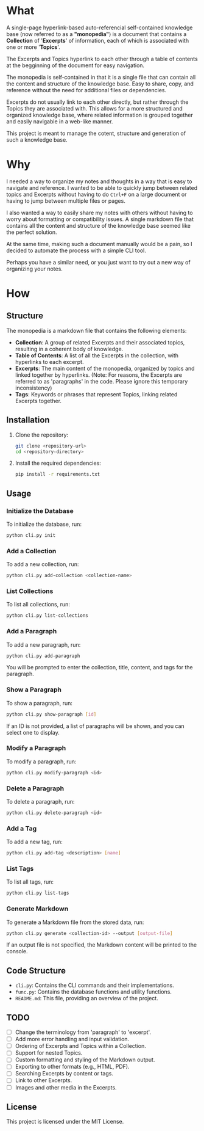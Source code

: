 
# What
A single-page hyperlink-based auto-referencial self-contained knowledge base (now referred to as a **"monopedia"**) is a document that contains a **Collection** of '**Excerpts**' of information, each of which is associated with one or more '**Topics**'.

The Excerpts and Topics hyperlink to each other through a table of contents at the begginning of the document for easy navigation.

The monopedia is self-contained in that it is a single file that can contain all the content and structure of the knowledge base. Easy to share, copy, and reference without the need for additional files or dependencies.

Excerpts do not usually link to each other directly, but rather through the Topics they are associated with. This allows for a more structured and organized knowledge base, where related information is grouped together and easily navigable in a web-like manner.

This project is meant to manage the cotent, structure and generation of such a knowledge base.

# Why
I needed a way to organize my notes and thoughts in a way that is easy to navigate and reference. I wanted to be able to quickly jump between related topics and Excerpts without having to do `Ctrl+F` on a large document or having to jump between multiple files or pages.

I also wanted a way to easily share my notes with others without having to worry about formatting or compatibility issues. A single markdown file that contains all the content and structure of the knowledge base seemed like the perfect solution.

At the same time, making such a document manually would be a pain, so I decided to automate the process with a simple CLI tool.

Perhaps you have a similar need, or you just want to try out a new way of organizing your notes.

# How

## Structure
The monopedia is a markdown file that contains the following elements:

- **Collection**: A group of related Excerpts and their associated topics, resulting in a coherent body of knowledge.
- **Table of Contents**: A list of all the Excerpts in the collection, with hyperlinks to each excerpt.
- **Excerpts**: The main content of the monopedia, organized by topics and linked together by hyperlinks. (Note: For reasons, the Excerpts are referred to as 'paragraphs' in the code. Please ignore this temporary inconsistency)
- **Tags**: Keywords or phrases that represent Topics, linking related Excerpts together.

## Installation
1. Clone the repository:
    ```sh
    git clone <repository-url>
    cd <repository-directory>
    ```

2. Install the required dependencies:
    ```sh
    pip install -r requirements.txt
    ```

## Usage
### Initialize the Database
To initialize the database, run:
```sh
python cli.py init
```

### Add a Collection
To add a new collection, run:
```sh
python cli.py add-collection <collection-name>
```

### List Collections
To list all collections, run:
```sh
python cli.py list-collections
```

### Add a Paragraph
To add a new paragraph, run:
```sh
python cli.py add-paragraph
```
You will be prompted to enter the collection, title, content, and tags for the paragraph.

### Show a Paragraph
To show a paragraph, run:
```sh
python cli.py show-paragraph [id]
```
If an ID is not provided, a list of paragraphs will be shown, and you can select one to display.

### Modify a Paragraph
To modify a paragraph, run:
```sh
python cli.py modify-paragraph <id>
```

### Delete a Paragraph
To delete a paragraph, run:
```sh
python cli.py delete-paragraph <id>
```

### Add a Tag
To add a new tag, run:
```sh
python cli.py add-tag <description> [name]
```

### List Tags
To list all tags, run:
```sh
python cli.py list-tags
```

### Generate Markdown
To generate a Markdown file from the stored data, run:
```sh
python cli.py generate <collection-id> --output [output-file]
```
If an output file is not specified, the Markdown content will be printed to the console.

## Code Structure
- `cli.py`: Contains the CLI commands and their implementations.
- `func.py`: Contains the database functions and utility functions.
- `README.md`: This file, providing an overview of the project.

## TODO
- [ ] Change the terminology from 'paragraph' to 'excerpt'.
- [ ] Add more error handling and input validation.
- [ ] Ordering of Excerpts and Topics within a Collection.
- [ ] Support for nested Topics.
- [ ] Custom formatting and styling of the Markdown output.
- [ ] Exporting to other formats (e.g., HTML, PDF).
- [ ] Searching Excerpts by content or tags.
- [ ] Link to other Excerpts.
- [ ] Images and other media in the Excerpts.

## License
This project is licensed under the MIT License.